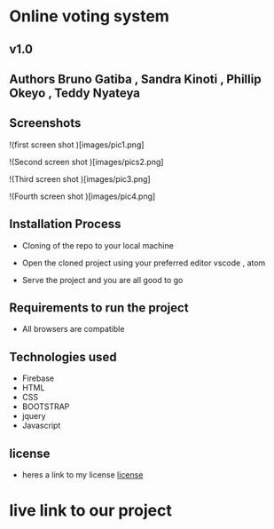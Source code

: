 # Online voting system 


## v1.0 


## Authors Bruno Gatiba ,  Sandra Kinoti , Phillip Okeyo , Teddy Nyateya 



## Screenshots

!(first screen shot )[images/pic1.png]



!(Second screen shot )[images/pics2.png]



!(Third screen shot )[images/pic3.png]


!(Fourth screen shot )[images/pic4.png]



## Installation Process 
* Cloning of the repo to your local machine 

* Open the cloned project using your preferred editor vscode , atom

* Serve the project and you are all good to go 

##  Requirements to run the project 

* All browsers are compatible 



## Technologies used 
* Firebase 
* HTML 
* CSS 
* BOOTSTRAP 
* jquery
* Javascript 



## license
* heres a link to my license [license](license)









 # live link to our project 

